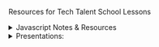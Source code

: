 Resources for Tech Talent School Lessons

<details>
<summary>Javascript Notes & Resources</summary>
<ul>
<li><a href="javascript/introduction.html" target="_blank">JS Fundamentals</a> </li>
<li><a href="javascript/fundamentals/README.md">JS Fundamentals Resources</a></li> 
</ul>
</details>

<details>
<summary>Presentations:</summary>
<a href="Bootstrap/Bootstrap 4.pdf">Bootstrap 4</a>
</details>

